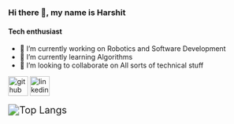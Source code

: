 ### Hi there 👋, my name is Harshit
#### Tech enthusiast

- 🔭 I’m currently working on Robotics and Software Development 
- 🌱 I’m currently learning Algorithms 
- 👯 I’m looking to collaborate on All sorts of technical stuff 


[<img src='https://cdn.jsdelivr.net/npm/simple-icons@3.0.1/icons/github.svg' alt='github' height='40'>](https://github.com/HarshitC-27)  [<img src='https://cdn.jsdelivr.net/npm/simple-icons@3.0.1/icons/linkedin.svg' alt='linkedin' height='40'>](https://www.linkedin.com/in/https://www.linkedin.com/in/harshit-chaudhary-2627b3226//)  


<img src="https://github-readme-stats.vercel.app/api/top-langs/?username=HarshitC-27&theme=radical&layout=compact" alt="Top Langs" style="zoom:140%;" />


